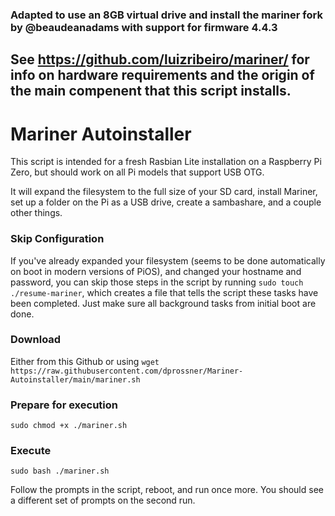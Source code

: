 ### Adapted to use an 8GB virtual drive and install the mariner fork by @beaudeanadams with support for firmware 4.4.3

## See https://github.com/luizribeiro/mariner/ for info on hardware requirements and the origin of the main compenent that this script installs.

# Mariner Autoinstaller

This script is intended for a fresh Rasbian Lite installation on a Raspberry Pi Zero, but should work on all Pi models that support USB OTG.

It will expand the filesystem to the full size of your SD card, install Mariner, set up a folder on the Pi as a USB drive, create a sambashare, and a couple other things.
### Skip Configuration
If you've already expanded your filesystem (seems to be done automatically on boot in modern versions of PiOS), and changed your hostname and password, you can skip those steps in the script by running
`sudo touch ./resume-mariner`, which creates a file that tells the script these tasks have been completed. Just make sure all background tasks from initial boot are done.


### Download
Either from this Github or using
`wget https://raw.githubusercontent.com/dprossner/Mariner-Autoinstaller/main/mariner.sh`

### Prepare for execution
`sudo chmod +x ./mariner.sh`

### Execute
`sudo bash ./mariner.sh`

Follow the prompts in the script, reboot, and run once more.
You should see a different set of prompts on the second run.
